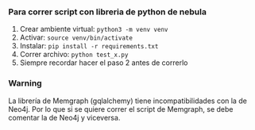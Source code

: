 ### Para correr script con libreria de python de nebula

1. Crear ambiente virtual: `python3 -m venv venv`
2. Activar: `source venv/bin/activate`
3. Instalar: `pip install -r requirements.txt`
4. Correr archivo: `python test_x.py`
5. Siempre recordar hacer el paso 2 antes de correrlo

### Warning
La librería de Memgraph (gqlalchemy) tiene incompatibilidades con la de Neo4j. Por lo que si se quiere correr el script de Memgraph, se debe comentar la de Neo4j y viceversa.
